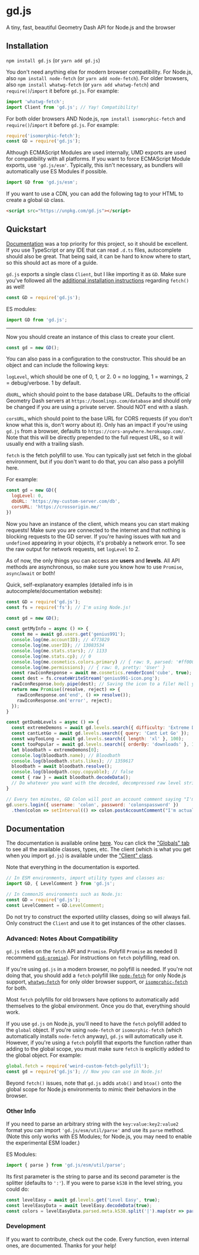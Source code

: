 # gd.js
A tiny, fast, beautiful Geometry Dash API for Node.js and the browser

Installation
---
`npm install gd.js` (or `yarn add gd.js`)

You don't need anything else for modern browser compatibility.
For Node.js, also `npm install node-fetch` (or `yarn add node-fetch`).
For older browsers, also `npm install whatwg-fetch` (or `yarn add whatwg-fetch`) and `require()`/`import` it before `gd.js`. For example:
```js
import 'whatwg-fetch';
import Client from 'gd.js'; // Yay! Compatibility!
```
For both older browsers AND Node.js, `npm install isomorphic-fetch` and `require()`/`import` it before `gd.js`. For example:
```js
require('isomorphic-fetch');
const GD = require('gd.js');
```

Although ECMAScript Modules are used internally, UMD exports are used for compatibility with all platforms. If you want to force ECMAScript Module exports, use `'gd.js/esm'`. Typically, this isn't necessary, as bundlers will automatically use ES Modules if possible.
```js
import GD from 'gd.js/esm';
```

If you want to use a CDN, you can add the following tag to your HTML to create a global `GD` class.
```html
<script src="https://unpkg.com/gd.js"></script>
```

Quickstart
---
[Documentation](#documentation) was a top priority for this project, so it should be excellent. If you use TypeScript or any IDE that can read `.d.ts` files, autocomplete should also be great. That being said, it can be hard to know where to start, so this should act as more of a guide.

`gd.js` exports a single class `Client`, but I like importing it as `GD`. Make sure you've followed all the [additional installation instructions](#installation) regarding `fetch()` as well!
```js
const GD = require('gd.js');
```
ES modules:
```js
import GD from 'gd.js';
```
---
Now you should create an instance of this class to create your client.
```js
const gd = new GD();
```
You can also pass in a configuration to the constructor. This should be an object and can include the following keys:

`logLevel`, which should be one of 0, 1, or 2. 0 = no logging, 1 = warnings, 2 = debug/verbose. 1 by default.

`dbURL`, which should point to the base database URL. Defaults to the official Geometry Dash servers at `https://boomlings.com/database` and should only be changed if you are using a private server. Should NOT end with a slash.

`corsURL`, which should point to the base URL for CORS requests (if you don't know what this is, don't worry about it). Only has an impact if you're using `gd.js` from a browser, defaults to `https://cors-anywhere.herokuapp.com/`. Note that this will be directly prepended to the full request URL, so it will usually end with a trailing slash.

`fetch` is the fetch polyfill to use. You can typically just set fetch in the global environment, but if you don't want to do that, you can also pass a polyfill here.

For example:
```js
const gd = new GD({
  logLevel: 0,
  dbURL: 'https://my-custom-server.com/db',
  corsURL: 'https://crossorigin.me/'
})
```

Now you have an instance of the client, which means you can start making requests! Make sure you are connected to the internet and that nothing is blocking requests to the GD server. If you're having issues with `NaN` and `undefined` appearing in your objects, it's probably a network error. To see the raw output for network requests, set `logLevel` to 2.

As of now, the only things you can access are **users** and **levels**. All API methods are asynchronous, so make sure you know how to use `Promise`, `async`/`await` or both!

Quick, self-explanatory examples (detailed info is in autocomplete/documentation website):
```js
const GD = require('gd.js');
const fs = require('fs'); // I'm using Node.js!

const gd = new GD();

const getMyInfo = async () => {
  const me = await gd.users.get('genius991');
  console.log(me.accountID); // 4773829
  console.log(me.userID); // 13083534
  console.log(me.stats.stars); // 1133
  console.log(me.stats.cp); // 0
  console.log(me.cosmetics.colors.primary) // { raw: 9, parsed: '#ff0000' }
  console.log(me.permissions); // { raw: 0, pretty: 'User' }
  const rawIconResponse = await me.cosmetics.renderIcon('cube', true); // Give me the cube icon!
  const dest = fs.createWriteStream('genius991-icon.png');
  rawIconResponse.body.pipe(dest); // Saving the icon to a file! Hell yeah!
  return new Promise((resolve, reject) => {
    rawIconResponse.on('end', () => resolve());
    rawIconResponse.on('error', reject);
  });
}

const getDumbLevels = async () => {
  const extremeDemons = await gd.levels.search({ difficulty: 'Extreme Demon' }, 100);
  const cantLetGo = await gd.levels.search({ query: 'Cant Let Go' });
  const wayTooLong = await gd.levels.search({ length: 'xl' }, 100);
  const tooPopular = await gd.levels.search({ orderBy: 'downloads' }, 100);
  let bloodbath = extremeDemons[0];
  console.log(bloodbath.name); // Bloodbath
  console.log(bloodbath.stats.likes); // 1359617
  bloodbath = await bloodbath.resolve();
  console.log(bloodpath.copy.copyable); // false
  const { raw } = await bloodbath.decodeData();
  // Do whatever you want with the decoded, decompressed raw level string
}

// Every ten minutes, GD Colon will post an account comment saying "I'm actually a furry"
gd.users.login({ username: 'colon', password: 'colonspassword' })
  .then(colon => setInterval(() => colon.postAccountComment("I'm actually a furry"), 60000));
```

Documentation
---
The documentation is available online [here](https://101arrowz.github.io/gd.js). You can click the ["Globals" tab](https://101arrowz.github.io/gd.js/globals) to see all the available classes, types, etc. The client (which is what you get when you import `gd.js`) is available under the ["Client" class](https://101arrowz.github.io/gd.js/classes/client).

Note that everything in the documentation is exported.
```js
// In ESM environments, import utility types and classes as:
import GD, { LevelComment } from 'gd.js';

// In CommonJS environments such as Node.js:
const GD = require('gd.js');
const LevelComment = GD.LevelComment;
```

Do not try to construct the exported utility classes, doing so will always fail. Only construct the `Client` and use it to get instances of the other classes.

### Advanced: Notes About Compatibility

`gd.js` relies on the `fetch` API and `Promise`. Polyfill `Promise` as needed (I recommend [`es6-promise`](https://npmjs.com/package/es6-promise)). For instructions on `fetch` polyfilling, read on.

If you're using `gd.js` in a modern browser, no polyfill is needed. If you're not doing that, you should add a `fetch` polyfill like [`node-fetch`](https://npmjs.com/package/node-fetch) for only Node.js support, [`whatwg-fetch`](https://npmjs.com/package/whatwg-fetch) for only older browser support, or [`isomorphic-fetch`](https://npmjs.com/package/isomorphic-fetch) for both.

Most `fetch` polyfills for old browsers have options to automatically add themselves to the global environment. Once you do that, everything should work.

If you use `gd.js` on Node.js, you'll need to have the `fetch` polyfill added to the `global` object. If you're using `node-fetch` or `isomorphic-fetch` (which automatically installs `node-fetch` anyway), `gd.js` will automatically use it. However, if you're using a `fetch` polyfill that exports the function rather than adding to the global scope, you must make sure `fetch` is explicitly added to the global object. For example:
```js
global.fetch = require('weird-custom-fetch-polyfill');
const gd = require('gd.js'); // Now you can use in Node.js!
```

Beyond `fetch()` issues, note that `gd.js` adds `atob()` and `btoa()` onto the global scope for Node.js environments to mimic their behaviors in the browser.

### Other Info
If you need to parse an arbitrary string with the `key:value:key2:value2` format you can import `'gd.js/esm/util/parse'` and use its `parse` method. (Note this only works with ES Modules; for Node.js, you may need to enable the experimental ESM loader.)

ES Modules:
```js
import { parse } from 'gd.js/esm/util/parse';
```

Its first parameter is the string to parse and its second parameter is the splitter (defaults to `':'`). If you were to parse `kS38` in the level string, you could do:

```js
const levelEasy = await gd.levels.get('Level Easy', true);
const levelEasyData = await levelEasy.decodeData(true);
const colors = levelEasyData.parsed.meta.kS38.split('|').map(str => parse(str, '_'));
```

### Development

If you want to contribute, check out the code. Every function, even internal ones, are documented. Thanks for your help!
